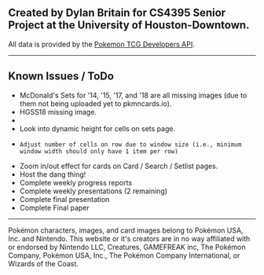 ## Created by Dylan Britain for CS4395 Senior Project at the University of Houston-Downtown.

All data is provided by the [Pokemon TCG Developers API](https://pokemontcg.io/). 

---

## Known Issues / ToDo

- McDonald's Sets for '14, '15, '17, and '18 are all missing images (due to them not being uploaded yet to pkmncards.io).
- HGSS18 missing image.
- 
- Look into dynamic height for cells on sets page.
-     Adjust number of cells on row due to window size (i.e., minimum window width should only have 1 item per row)
- Zoom in/out effect for cards on Card / Search / Setlist pages.
- Host the dang thing!
- Complete weekly progress reports
- Complete weekly presentations (2 remaining)
- Complete final presentation
- Complete Final paper

---
Pokémon characters, images, and card images belong to Pokémon USA, Inc. and Nintendo. This website or it's
    creators are in no way affiliated with or endorsed by Nintendo LLC, Creatures, GAMEFREAK inc, The Pokémon
    Company, Pokémon USA, Inc., The Pokémon Company International, or Wizards of the Coast.
